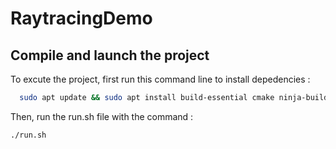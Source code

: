 # RaytracingDemo

## Compile and launch the project
To excute the project, first run this command line to install depedencies :

```sh
  sudo apt update && sudo apt install build-essential cmake ninja-build
```
Then, run the run.sh file with the command :

```sh
./run.sh
```